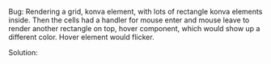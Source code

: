 Bug: Rendering a grid, konva element, with lots of rectangle konva elements inside.  Then the cells had a handler for mouse enter and mouse leave to render another rectangle on top, hover component, which would show up a different color.  Hover element would flicker.

Solution: 
